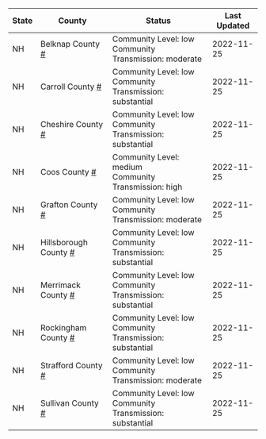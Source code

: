 State | County | Status | Last Updated
--- | --- | --- | --- 
NH | Belknap County <a href="#belknap_county">#</a> | <a name="belknap_county"></a>Community Level: low<br/>Community Transmission: moderate | 2022-11-25
NH | Carroll County <a href="#carroll_county">#</a> | <a name="carroll_county"></a>Community Level: low<br/>Community Transmission: substantial | 2022-11-25
NH | Cheshire County <a href="#cheshire_county">#</a> | <a name="cheshire_county"></a>Community Level: low<br/>Community Transmission: substantial | 2022-11-25
NH | Coos County <a href="#coos_county">#</a> | <a name="coos_county"></a>Community Level: medium<br/>Community Transmission: high | 2022-11-25
NH | Grafton County <a href="#grafton_county">#</a> | <a name="grafton_county"></a>Community Level: low<br/>Community Transmission: moderate | 2022-11-25
NH | Hillsborough County <a href="#hillsborough_county">#</a> | <a name="hillsborough_county"></a>Community Level: low<br/>Community Transmission: substantial | 2022-11-25
NH | Merrimack County <a href="#merrimack_county">#</a> | <a name="merrimack_county"></a>Community Level: low<br/>Community Transmission: substantial | 2022-11-25
NH | Rockingham County <a href="#rockingham_county">#</a> | <a name="rockingham_county"></a>Community Level: low<br/>Community Transmission: substantial | 2022-11-25
NH | Strafford County <a href="#strafford_county">#</a> | <a name="strafford_county"></a>Community Level: low<br/>Community Transmission: moderate | 2022-11-25
NH | Sullivan County <a href="#sullivan_county">#</a> | <a name="sullivan_county"></a>Community Level: low<br/>Community Transmission: substantial | 2022-11-25
